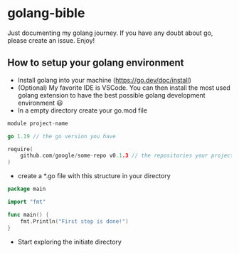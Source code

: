 # golang-bible
Just documenting my golang journey. If you have any doubt about go, please create an issue. Enjoy!

## How to setup your golang environment
- Install golang into your machine (https://go.dev/doc/install)
- (Optional) My favorite IDE is VSCode. You can then install the most used golang extension to have the best possible golang development environment :smiley:
- In a empty directory create your go.mod file
```go
module project-name

go 1.19 // the go version you have

require(
    github.com/google/some-repo v0.1.3 // the repositories your project uses and the version being used
)
```
- create a *.go file with this structure in your directory
```go
package main

import "fmt"

func main() {
    fmt.Println("First step is done!")
}
```
- Start exploring the initiate directory